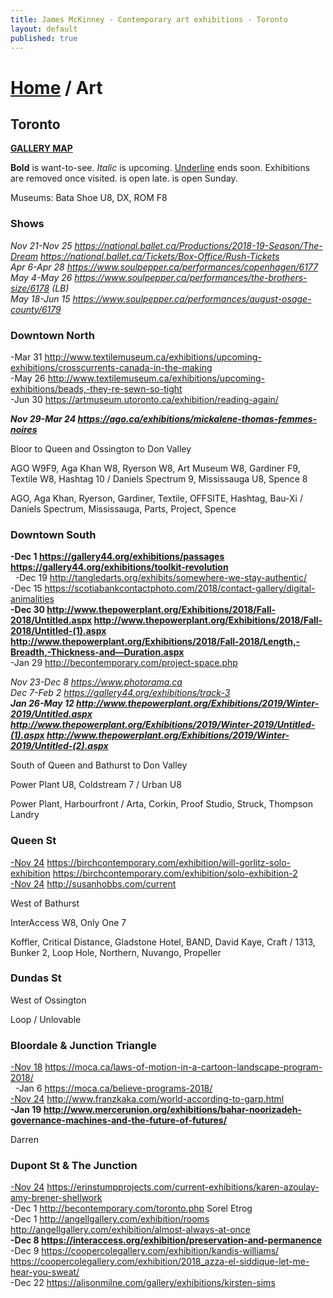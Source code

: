 ```yaml
---
title: James McKinney - Contemporary art exhibitions - Toronto
layout: default
published: true
---
```


# [Home](/) / Art

## Toronto

**[GALLERY MAP](https://www.google.com/maps/d/u/0/edit?mid=1sMiga7vQsqWdqEVQCqHsxjX2jeU)**

<span class="glyphicon glyphicon-info-sign" aria-hidden="true"></span> <strong>Bold</strong> is want-to-see. <em>Italic</em> is upcoming. <u>Underline</u> ends soon. Exhibitions are removed once visited. <span class="glyphicon glyphicon-time" aria-hidden="true"></span> is open late. <span class="glyphicon glyphicon-calendar" aria-hidden="true"></span> is open Sunday.

<span class="glyphicon glyphicon-calendar" aria-hidden="true"></span> <span class="glyphicon glyphicon-time" aria-hidden="true"></span> Museums: Bata Shoe U8, DX, ROM F8

### Shows

_Nov 21-Nov 25 <https://national.ballet.ca/Productions/2018-19-Season/The-Dream> <https://national.ballet.ca/Tickets/Box-Office/Rush-Tickets>_  
_Apr 6-Apr 28 <https://www.soulpepper.ca/performances/copenhagen/6177>_  
_May 4-May 26 <https://www.soulpepper.ca/performances/the-brothers-size/6178> (LB)_  
_May 18-Jun 15 <https://www.soulpepper.ca/performances/august-osage-county/6179>_  

### Downtown North

-Mar 31 <http://www.textilemuseum.ca/exhibitions/upcoming-exhibitions/crosscurrents-canada-in-the-making>  
-May 26 <http://www.textilemuseum.ca/exhibitions/upcoming-exhibitions/beads,-they-re-sewn-so-tight>  
-Jun 30 <https://artmuseum.utoronto.ca/exhibition/reading-again/>  

_**Nov 29-Mar 24 <https://ago.ca/exhibitions/mickalene-thomas-femmes-noires>**_  

<span class="glyphicon glyphicon-info-sign" aria-hidden="true"></span> Bloor to Queen and Ossington to Don Valley

<span class="glyphicon glyphicon-time" aria-hidden="true"></span> AGO W9F9, Aga Khan W8, Ryerson W8, Art Museum W8, Gardiner F9, Textile W8, Hashtag 10 / Daniels Spectrum 9, Mississauga U8, Spence 8

<span class="glyphicon glyphicon-calendar" aria-hidden="true"></span> AGO, Aga Khan, Ryerson, Gardiner, Textile, OFFSITE, Hashtag, Bau-Xi / Daniels Spectrum, Mississauga, Parts, Project, Spence

### Downtown South

**-Dec 1 <https://gallery44.org/exhibitions/passages> <https://gallery44.org/exhibitions/toolkit-revolution>**  
  -Dec 19 <http://tangledarts.org/exhibits/somewhere-we-stay-authentic/>  
-Dec 15 <https://scotiabankcontactphoto.com/2018/contact-gallery/digital-animalities>  
**-Dec 30 <http://www.thepowerplant.org/Exhibitions/2018/Fall-2018/Untitled.aspx> <http://www.thepowerplant.org/Exhibitions/2018/Fall-2018/Untitled-(1).aspx> <http://www.thepowerplant.org/Exhibitions/2018/Fall-2018/Length,-Breadth,-Thickness-and—Duration.aspx>**  
-Jan 29 <http://becontemporary.com/project-space.php>  

_Nov 23-Dec 8 <https://www.photorama.ca>_  
_Dec 7-Feb 2 <https://gallery44.org/exhibitions/track-3>_  
_**Jan 26-May 12 <http://www.thepowerplant.org/Exhibitions/2019/Winter-2019/Untitled.aspx> <http://www.thepowerplant.org/Exhibitions/2019/Winter-2019/Untitled-(1).aspx> <http://www.thepowerplant.org/Exhibitions/2019/Winter-2019/Untitled-(2).aspx>**_  

<span class="glyphicon glyphicon-info-sign" aria-hidden="true"></span> South of Queen and Bathurst to Don Valley

<span class="glyphicon glyphicon-time" aria-hidden="true"></span> Power Plant U8, Coldstream 7 / Urban U8

<span class="glyphicon glyphicon-calendar" aria-hidden="true"></span> Power Plant, Harbourfront / Arta, Corkin, Proof Studio, Struck, Thompson Landry

### Queen St

<u>-Nov 24</u> <https://birchcontemporary.com/exhibition/will-gorlitz-solo-exhibition> <https://birchcontemporary.com/exhibition/solo-exhibition-2>  
<u>-Nov 24</u> <http://susanhobbs.com/current>  

<span class="glyphicon glyphicon-info-sign" aria-hidden="true"></span> West of Bathurst

<span class="glyphicon glyphicon-time" aria-hidden="true"></span> InterAccess W8, Only One 7

<span class="glyphicon glyphicon-calendar" aria-hidden="true"></span> Koffler, Critical Distance, Gladstone Hotel, BAND, David Kaye, Craft / 1313, Bunker 2, Loop Hole, Northern, Nuvango, Propeller

### Dundas St

<span class="glyphicon glyphicon-info-sign" aria-hidden="true"></span> West of Ossington

<span class="glyphicon glyphicon-calendar" aria-hidden="true"></span> Loop / Unlovable

### Bloordale & Junction Triangle

<u>-Nov 18</u> <https://moca.ca/laws-of-motion-in-a-cartoon-landscape-program-2018/>  
  -Jan 6 <https://moca.ca/believe-programs-2018/>  
<u>-Nov 24</u> <http://www.franzkaka.com/world-according-to-garp.html>  
**-Jan 19 <http://www.mercerunion.org/exhibitions/bahar-noorizadeh-governance-machines-and-the-future-of-futures/>**  

<span class="glyphicon glyphicon-calendar" aria-hidden="true"></span> Darren

### Dupont St & The Junction

<u>-Nov 24</u> <https://erinstumpprojects.com/current-exhibitions/karen-azoulay-amy-brener-shellwork>  
-Dec 1 <http://becontemporary.com/toronto.php> Sorel Etrog  
-Dec 1 <http://angellgallery.com/exhibition/rooms> <http://angellgallery.com/exhibition/almost-always-at-once>  
**-Dec 8 <https://interaccess.org/exhibition/preservation-and-permanence>**  
-Dec 9 <https://coopercolegallery.com/exhibition/kandis-williams/> <https://coopercolegallery.com/exhibition/2018_azza-el-siddique-let-me-hear-you-sweat/>  
-Dec 22 <https://alisonmilne.com/gallery/exhibitions/kirsten-sims>  
